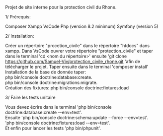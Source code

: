 Projet de site interne pour la protection civil du Rhone.

1/ Prérequis:

Composer
Xampp
VsCode
Php (version 8.2 minimum)
Symfony (version 5)

2/ Installation:

Créer un répertoire "procetion_civile" dans le répertoire "htdocs" dans xampp. Dans VsCode ouvrer votre répertoire "protection_civile" et taper dans le terminal 'cd <nom du répertoire>' ensuite 'git clone https://github.com/Samuel-Viv/protection_civile_rhone.git 'afin de télécharger le projet. Taper ensuite dans le terminal 'composer install' Installation de la base de donnée taper:
</br>
php bin/console doctrine:database:create.
</br>
php bin/console doctrine:migrations:migrate.
</br>
Création des fixtures: php bin/console doctrine:fixtures:load

3/ Faire les tests unitaire

Vous devez écrire dans le terminal 'php bin/console doctrine:database:create --env=test'.
</br>
Ensuite 'php bin/console doctrine:schema:update --force --env=test'.
</br>
'php bin/console doctrine:fixtures:load --env=test'.
</br>
Et enfin pour lancer les tests 'php bin/phpunit'.

